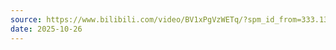 ```yaml
---
source: https://www.bilibili.com/video/BV1xPgVzWETq/?spm_id_from=333.1387.favlist.content.click&vd_source=bfb2e50dad8e670124c382656b85473e
date: 2025-10-26
---
```


